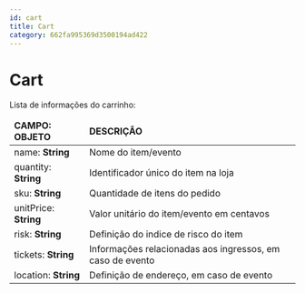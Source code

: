 ```yaml
---
id: cart
title: Cart
category: 662fa995369d3500194ad422
---
```


# Cart

Lista de informações do carrinho:

<table>
    <thead>
        <tr>
            <td><strong>CAMPO: OBJETO</strong></td>
            <td><strong>DESCRIÇÃO</strong></td>
        </tr>
    </thead>
    <tbody>
        <tr>
            <td>name: <b>String</b></td>
            <td>Nome do item/evento</td>
        </tr>
        <tr>
            <td>quantity: <b>String</b></td>
            <td>Identificador único do item na loja</td>
        </tr>
        <tr>
            <td>sku: <b>String</b></td>
            <td>Quantidade de itens do pedido</td>
        </tr>
        <tr>
            <td>unitPrice: <b>String</b></td>
            <td>Valor unitário do item/evento em centavos</td>
        </tr>
        <tr>
            <td>risk: <b>String</b></td>
            <td>Definição do indice de risco do item</td>
        </tr>
        <tr>
            <td>tickets: <b>String</b></td>
            <td>Informações relacionadas aos ingressos, em caso de evento</td>
        </tr>
        <tr>
            <td>location: <b>String</b></td>
            <td>Definição de endereço, em caso de evento</td>
        </tr>
    </tbody>
</table>
